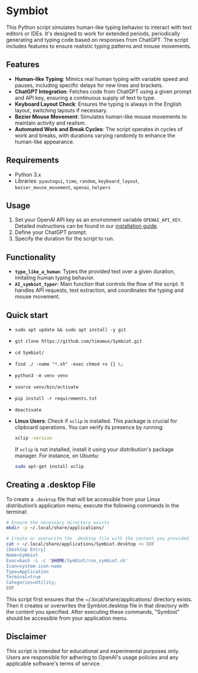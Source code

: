 # Symbiot

This Python script simulates human-like typing behavior to interact with text editors or IDEs. It's designed to work for extended periods, periodically generating and typing code based on responses from ChatGPT. The script includes features to ensure realistic typing patterns and mouse movements.

## Features
- **Human-like Typing**: Mimics real human typing with variable speed and pauses, including specific delays for new lines and brackets.
- **ChatGPT Integration**: Fetches code from ChatGPT using a given prompt and API key, ensuring a continuous supply of text to type.
- **Keyboard Layout Check**: Ensures the typing is always in the English layout, switching layouts if necessary.
- **Bezier Mouse Movement**: Simulates human-like mouse movements to maintain activity and realism.
- **Automated Work and Break Cycles**: The script operates in cycles of work and breaks, with durations varying randomly to enhance the human-like appearance.

## Requirements
- Python 3.x
- Libraries: `pyautogui`, `time`, `random`, `keyboard_layout`, `bezier_mouse_movement`, `openai_helpers`

## Usage
1. Set your OpenAI API key as an environment variable `OPENAI_API_KEY`. Detailed instructions can be found in our [installation guide](docs/OpenAI_Env_Setup.md).
2. Define your ChatGPT prompt.
3. Specify the duration for the script to run.

## Functionality
- **`type_like_a_human`**: Types the provided text over a given duration, imitating human typing behavior.
- **`AI_symbiot_typer`**: Main function that controls the flow of the script. It handles API requests, text extraction, and coordinates the typing and mouse movement.

## Quick start
- `sudo apt update && sudo apt install -y git`
- `git clone https://github.com/timamus/Symbiot.git`
- `cd Symbiot/`
- `find ./ -name "*.sh" -exec chmod +x {} \;`
- `python3 -m venv venv`
- `source venv/bin/activate`
- `pip install -r requirements.txt`
- `deactivate`

- **Linux Users**: Check if `xclip` is installed. This package is crucial for clipboard operations. You can verify its presence by running:
  
  ```bash
  xclip -version
  ```

  If `xclip` is not installed, install it using your distribution's package manager. For instance, on Ubuntu:

  ```bash
  sudo apt-get install xclip
  ```

## Creating a .desktop File
To create a `.desktop` file that will be accessible from your Linux distribution’s application menu, execute the following commands in the terminal:

```bash
# Ensure the necessary directory exists
mkdir -p ~/.local/share/applications/

# Create or overwrite the .desktop file with the content you provided
cat > ~/.local/share/applications/Symbiot.desktop << EOF
[Desktop Entry]
Name=Symbiot
Exec=bash -i -c '$HOME/Symbiot/run_symbiot.sh'
Icon=system-icon-name
Type=Application
Terminal=true
Categories=Utility;
EOF
```

This script first ensures that the ~/.local/share/applications/ directory exists. Then it creates or overwrites the Symbiot.desktop file in that directory with the content you specified. After executing these commands, "Symbiot" should be accessible from your application menu.

## Disclaimer
This script is intended for educational and experimental purposes only. Users are responsible for adhering to OpenAI's usage policies and any applicable software's terms of service.